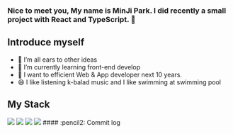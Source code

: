 ### Nice to meet you, My name is MinJi Park. I did recently a small project with React and TypeScript. 👋

## Introduce myself

- 🔭 I’m all ears to other ideas
- 🌱 I’m currently learning front-end develop
- 👯 I want to efficient Web & App developer next 10 years.
- 😄 I like listening k-balad music and I like swimming at swimming pool

## My Stack
  <img src="https://img.shields.io/badge/TypeScript-3178C6?style=flat&logo=TypeScript&logoColor=white"/>
  <img src="https://img.shields.io/badge/React-61DAFB?style=flat&logo=React&logoColor=white"/>
  <img src="https://img.shields.io/badge/HTML5-E34F26?style=flat&logo=HTML5&logoColor=white"/>
  <img src="https://img.shields.io/badge/CSS3-1572B6?style=flat&logo=CSS3&logoColor=white"/>
#### :pencil2: Commit log



